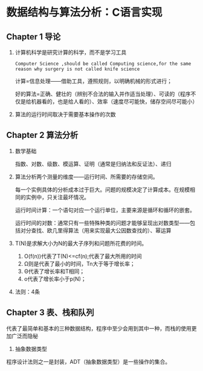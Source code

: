 # 数据结构与算法分析：C语言实现

## Chapter 1 导论

1. 计算机科学是研究计算的科学，而不是学习工具

   `Computer Science ,should be called Computing science,for the same reason why surgery is not called knife science`

   计算=信息处理——借助工具，遵照规则，以明确机械的形式进行；

   好的算法=正确、健壮的（辨别不合法的输入并作适当处理）、可读的（程序不仅是给机器看的，也是给人看的）、效率（速度尽可能快，储存空间尽可能小）

2. 算法的运行时间取决于需要基本操作的次数

## Chapter 2 算法分析

1. 数学基础

   指数、对数、级数、模运算、证明（通常是归纳法和反证法）、递归
   
2. 算法分析两个测量的维度——运行时间、所需要的存储空间。

   每一个实例具体的分析成本过于巨大。问题的规模决定了计算成本。在规模相同的实例中，只关注最坏情况。

   运行时间计算：一个语句对应一个运行单位，主要来源是循环和循环的嵌套。

   运行时间的对数：通常只有一些特殊种类的问题才能够呈现出对数类型——包括对分查找、欧几里得算法（用来实现最大公因数查找的）、幂运算

3. T(N)是求解大小为N的最大子序列和问题所花费的时间。
   1. O(f(n))代表了T(N)<=cf(n);代表了最大所用的时间
   2. Ω则是代表了最小的时间，Tn大于等于增长率；
   3. Θ代表了增长率和T相同；
   4. o代表了增长率小于p(N)；
   
4. 法则：4条



## Chapter 3 表、栈和队列

代表了最简单和基本的三种数据结构，程序中至少会用到其中一种，而栈的使用更加广泛而隐秘

1.  抽象数据类型

   程序设计法则之一是封装，ADT（抽象数据类型）是一些操作的集合。
